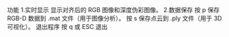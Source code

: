 功能
1.实时显示
显示对齐后的 RGB 图像和深度伪彩图像。
2.数据保存
按 p 保存 RGB-D 数据到 .mat 文件（用于图像分析）。
按 s 保存点云到 .ply 文件（用于 3D 可视化）。
退出程序
按 q 或 ESC 退出
